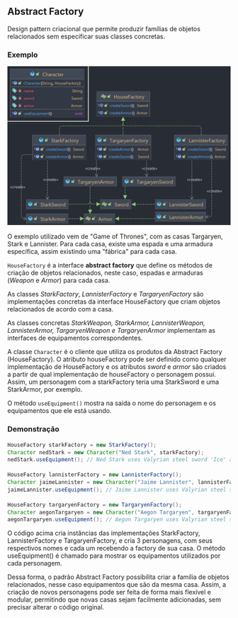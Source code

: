 ## Abstract Factory

Design pattern criacional que permite produzir famílias de objetos relacionados sem especificar suas classes concretas.

### Exemplo

![abstract-factory-diagram](../UML_Diagrams/abstract-factory.png)

O exemplo utilizado vem de "Game of Thrones", com as casas Targaryen, Stark e Lannister. Para cada casa, existe uma espada e uma armadura específica, assim existindo uma "fábrica" para cada casa.

```HouseFactory``` é a interface **abstract factory** que define os métodos de criação de objetos relacionados, neste caso, espadas e armaduras (_Weapon_ e _Armor_) para cada casa.

As classes _StarkFactory_, _LannisterFactory_ e _TargaryenFactory_ são implementações concretas da interface HouseFactory que criam objetos relacionados de acordo com a casa.

As classes concretas _StarkWeapon, StarkArmor, LannisterWeapon, LannisterArmor, TargaryenWeapon e TargaryenArmor_ implementam as interfaces de equipamentos correspondentes.

A classe ```Character``` é o cliente que utiliza os produtos da Abstract Factory (HouseFactory). O atributo houseFactory pode ser definido como qualquer implementação de HouseFactory e os atributos _sword_ e _armor_ são criados a partir de qual implementação de houseFactory o personagem possui. 
Assim, um personagem com a starkFactory teria uma StarkSword e uma StarkArmor, por exemplo.

O método ```useEquipment()``` mostra na saída o nome do personagem e os equipamentos que ele está usando.

### Demonstração

```java
HouseFactory starkFactory = new StarkFactory();
Character nedStark = new Character("Ned Stark", starkFactory);
nedStark.useEquipment(); // Ned Stark uses Valyrian steel sword 'Ice' and Stark leather and metal armor

HouseFactory lannisterFactory = new LannisterFactory();
Character jaimeLannister = new Character("Jaime Lannister", lannisterFactory);
jaimeLannister.useEquipment(); // Jaime Lannister uses Valyrian steel sword 'Brightroar' and Lannister gold-plated armor

HouseFactory targaryenFactory = new TargaryenFactory();
Character aegonTargaryen = new Character("Aegon Targaryen", targaryenFactory);
aegonTargaryen.useEquipment(); // Aegon Targaryen uses Valyrian steel sword 'Blackfyre' and Targaryen dragon scale armor
```

O código acima cria instâncias das implementações StarkFactory, LannisterFactory e TargaryenFactory, e cria 3 personagens, com seus respectivos nomes e cada um recebendo a factory de sua casa. O método useEquipment() é chamado para mostrar os equipamentos utilizados por cada personagem.

Dessa forma, o padrão Abstract Factory possibilita criar a família de objetos relacionados, nesse caso equipamentos que são da mesma casa. Assim, a criação de novos personagens pode ser feita de forma mais flexível e modular, permitindo que novas casas sejam facilmente adicionadas, sem precisar alterar o código original.